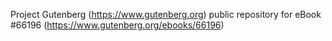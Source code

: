 Project Gutenberg (https://www.gutenberg.org) public repository for
eBook #66196 (https://www.gutenberg.org/ebooks/66196)
